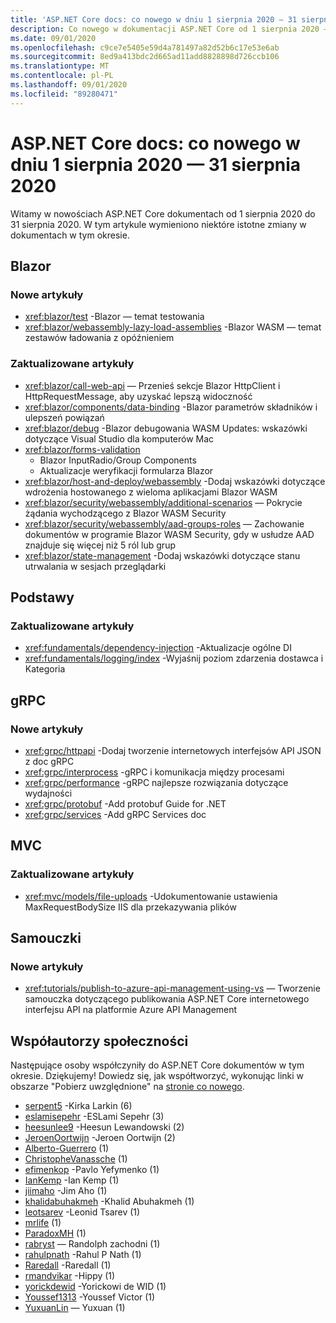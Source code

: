 ```yaml
---
title: 'ASP.NET Core docs: co nowego w dniu 1 sierpnia 2020 — 31 sierpnia 2020'
description: Co nowego w dokumentacji ASP.NET Core od 1 sierpnia 2020 – 31 sierpnia 2020.
ms.date: 09/01/2020
ms.openlocfilehash: c9ce7e5405e59d4a781497a82d52b6c17e53e6ab
ms.sourcegitcommit: 8ed9a413bdc2d665ad11add8828898d726ccb106
ms.translationtype: MT
ms.contentlocale: pl-PL
ms.lasthandoff: 09/01/2020
ms.locfileid: "89280471"
---
```

# <a name="aspnet-core-docs-whats-new-for-august-1-2020---august-31-2020"></a>ASP.NET Core docs: co nowego w dniu 1 sierpnia 2020 — 31 sierpnia 2020

Witamy w nowościach ASP.NET Core dokumentach od 1 sierpnia 2020 do 31 sierpnia 2020. W tym artykule wymieniono niektóre istotne zmiany w dokumentach w tym okresie.

## <a name="blazor"></a>Blazor

### <a name="new-articles"></a>Nowe artykuły

- <xref:blazor/test> -Blazor — temat testowania
- <xref:blazor/webassembly-lazy-load-assemblies> -Blazor WASM — temat zestawów ładowania z opóźnieniem

### <a name="updated-articles"></a>Zaktualizowane artykuły

- <xref:blazor/call-web-api> — Przenieś sekcje Blazor HttpClient i HttpRequestMessage, aby uzyskać lepszą widoczność
- <xref:blazor/components/data-binding> -Blazor parametrów składników i ulepszeń powiązań
- <xref:blazor/debug> -Blazor debugowania WASM Updates: wskazówki dotyczące Visual Studio dla komputerów Mac
- <xref:blazor/forms-validation>
  - Blazor InputRadio/Group Components
  - Aktualizacje weryfikacji formularza Blazor
- <xref:blazor/host-and-deploy/webassembly> -Dodaj wskazówki dotyczące wdrożenia hostowanego z wieloma aplikacjami Blazor WASM
- <xref:blazor/security/webassembly/additional-scenarios> — Pokrycie żądania wychodzącego z Blazor WASM Security
- <xref:blazor/security/webassembly/aad-groups-roles> — Zachowanie dokumentów w programie Blazor WASM Security, gdy w usłudze AAD znajduje się więcej niż 5 ról lub grup
- <xref:blazor/state-management> -Dodaj wskazówki dotyczące stanu utrwalania w sesjach przeglądarki

## <a name="fundamentals"></a>Podstawy

### <a name="updated-articles"></a>Zaktualizowane artykuły

- <xref:fundamentals/dependency-injection> -Aktualizacje ogólne DI
- <xref:fundamentals/logging/index> -Wyjaśnij poziom zdarzenia dostawca i Kategoria

## <a name="grpc"></a>gRPC

### <a name="new-articles"></a>Nowe artykuły

- <xref:grpc/httpapi> -Dodaj tworzenie internetowych interfejsów API JSON z doc gRPC
- <xref:grpc/interprocess> -gRPC i komunikacja między procesami
- <xref:grpc/performance> -gRPC najlepsze rozwiązania dotyczące wydajności
- <xref:grpc/protobuf> -Add protobuf Guide for .NET
- <xref:grpc/services> -Add gRPC Services doc

## <a name="mvc"></a>MVC

### <a name="updated-articles"></a>Zaktualizowane artykuły

- <xref:mvc/models/file-uploads> -Udokumentowanie ustawienia MaxRequestBodySize IIS dla przekazywania plików

## <a name="tutorials"></a>Samouczki

### <a name="new-articles"></a>Nowe artykuły

- <xref:tutorials/publish-to-azure-api-management-using-vs> — Tworzenie samouczka dotyczącego publikowania ASP.NET Core internetowego interfejsu API na platformie Azure API Management

## <a name="community-contributors"></a>Współautorzy społeczności

Następujące osoby współczyniły do ASP.NET Core dokumentów w tym okresie. Dziękujemy! Dowiedz się, jak współtworzyć, wykonując linki w obszarze "Pobierz uwzględnione" na [stronie co nowego](index.yml).

- [serpent5](https://github.com/serpent5) -Kirka Larkin (6)
- [eslamisepehr](https://github.com/eslamisepehr) -ESLami Sepehr (3)
- [heesunlee9](https://github.com/heesunlee9) -Heesun Lewandowski (2)
- [JeroenOortwijn](https://github.com/JeroenOortwijn) -Jeroen Oortwijn (2)
- [Alberto-Guerrero](https://github.com/alberto-guerrero) (1)
- [ChristopheVanassche](https://github.com/ChristopheVanassche) (1)
- [efimenkop](https://github.com/efimenkop) -Pavlo Yefymenko (1)
- [IanKemp](https://github.com/IanKemp) -Ian Kemp (1)
- [jiimaho](https://github.com/jiimaho) -Jim Aho (1)
- [khalidabuhakmeh](https://github.com/khalidabuhakmeh) -Khalid Abuhakmeh (1)
- [leotsarev](https://github.com/leotsarev) -Leonid Tsarev (1)
- [mrlife](https://github.com/mrlife) (1)
- [ParadoxMH](https://github.com/ParadoxMH) (1)
- [rabryst](https://github.com/rabryst) — Randolph zachodni (1)
- [rahulpnath](https://github.com/rahulpnath) -Rahul P Nath (1)
- [Raredall](https://github.com/Raredall) -Raredall (1)
- [rmandvikar](https://github.com/rmandvikar) -Hippy (1)
- [yorickdewid](https://github.com/yorickdewid) -Yorickowi de WID (1)
- [Youssef1313](https://github.com/Youssef1313) -Youssef Victor (1)
- [YuxuanLin](https://github.com/YuxuanLin) — Yuxuan (1)
